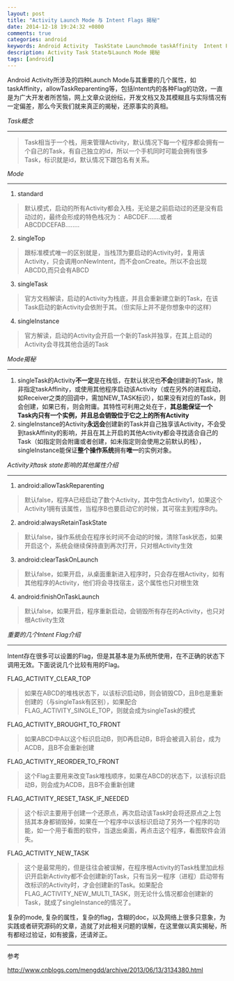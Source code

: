 ```yaml
---
layout: post
title: "Activity Launch Mode 与 Intent Flags 揭秘"
date: 2014-12-18 19:24:32 +0800
comments: true
categories: android
keywords: Android Activity  TaskState Launchmode taskAffinity  Intent Flags
description: Activity Task State与Launch Mode 揭秘
tags: [android]
---
```

Android Activity所涉及的四种Launch Mode与其重要的几个属性，如taskAffinity，allowTaskReparenting等，包括Intent内的各种Flag的功效，一直是为广大开发者所苦恼，网上文章众说纷纭，开发文档又及其模糊且与实际情况有一定偏差，那么今天我们就来真正的揭秘，还原事实的真相。
<!--more-->


*Task概念*

----------

>Task相当于一个栈，用来管理Activity，默认情况下每一个程序都会拥有一个自己的Task，有自己独立的id，所以一个手机同时可能会拥有很多Task，标识就是id，默认情况下跟包名有关系。



*Mode*

----------
 1.  standard
>默认模式，启动的所有Activity都会入栈，无论是之前启动过的还是没有启动过的，最终会形成的特色栈况为：
>ABCDEF.......或者ABCDDCEFAB........

 2.  singleTop
>跟标准模式唯一的区别就是，当栈顶为要启动的Activity时，复用该Activity，只会调用onNewIntent，而不会onCreate。所以不会出现ABCDD,而只会有ABCD

 3.  singleTask
>官方文档解读，启动的Activity为栈底，并且会重新建立新的Task，在该Task启动的新Activity会依附于其。（但实际上并不是你想象中的这样）

 4.  singleInstance
>官方解读，启动的Activity会开启一个新的Task并独享，在其上启动的Activity会寻找其他合适的Task




*Mode揭秘*

----------

 1.  singleTask的Activity**不一定**是在栈低，在默认状况也**不会**创建新的Task，除非指定taskAffinity，或使用其他程序启动该Activity（或在另外的进程启动，如Receiver之类的回调中，需加NEW_TASK标识），如果没有对应的Task，则会创建，如果已有，则会附庸。其特性可利用之处在于，**其总能保证一个Task内只有一个实例，并且总会销毁位于它之上的所有Activity**
 2. singleInstance的Activity**永远会**创建新的Task并自己独享该Activity，不会受到taskAffinity的影响，并且在其上开启的其他Activity都会寻找适合自己的Task（如指定则会附庸或者创建，如未指定则会使用之前默认的栈），singleInstance能保证**整个操作系统**拥有**唯一**的实例对象。




*Activity对task state影响的其他属性介绍*

----------

 1. android:allowTaskReparenting
>默认false，程序A已经启动了数个Activity，其中包含Activity1，如果这个Activity1拥有该属性，当程序B也要启动它的时候，其可宿主到程序B内。
 
 2. android:alwaysRetainTaskState
>默认false，操作系统会在程序长时间不会动的时候，清除Task状态，如果开启这个，系统会继续保持直到再次打开，只对根Activity生效

 3. android:clearTaskOnLaunch
>默认false，如果开启，从桌面重新进入程序时，只会存在根Activity，如有其他程序的Activity，他们将会寻找宿主，这个属性也只对根生效
 
 4. android:finishOnTaskLaunch
>默认false，如果开启，程序重新启动，会销毁所有存在的Activity，也只对根Activity生效




*重要的几个Intent Flag介绍*

----------

Intent存在很多可以设置的Flag，但是其基本是为系统所使用，在不正确的状态下调用无效。下面说说几个比较有用的Flag。

FLAG_ACTIVITY_CLEAR_TOP
>如果在ABCD的堆栈状态下，以该标识启动B，则会销毁CD，且B也是重新创建的（与singleTask有区别），如果配合FLAG_ACTIVITY_SINGLE_TOP，则就会成为singleTask的模式

FLAG_ACTIVITY_BROUGHT_TO_FRONT
>如果ABCD中A以这个标识启动B，则D再启动B，B将会被调入前台，成为ACDB，且B不会重新创建

FLAG_ACTIVITY_REORDER_TO_FRONT
>这个Flag主要用来改变Task堆栈顺序，如果在ABCD的状态下，以该标识启动B，则会成为ACDB，且B不会重新创建

FLAG_ACTIVITY_RESET_TASK_IF_NEEDED
>这个标识主要用于创建一个还原点，再次启动该Task时会将还原点之上包括其本身都销毁掉，如果在一个程序中以该标识启动了另外一个程序的功能，如一个用于看图的软件，当退出桌面，再点击这个程序，看图软件会消失。

FLAG_ACTIVITY_NEW_TASK
>这个是最常用的，但是往往会被误解，在程序根Activity的Task栈里加此标识开启新Activity都不会创建新的Task，只有当另一程序（进程）启动带有改标识的Activity时，才会创建新的Task。如果配合FLAG_ACTIVITY_NEW_MULTI_TASK，则无论什么情况都会创建新的Task，就成了singleInstance的情况了。



复杂的mode, 复杂的属性，复杂的flag，含糊的doc，以及网络上很多只意象，为实践或者研究源码的文章，造就了对此相关问题的误解，在这里做以真实揭秘，所有都经过验证，如有披露，还请斧正。


----------

参考

http://www.cnblogs.com/mengdd/archive/2013/06/13/3134380.html



